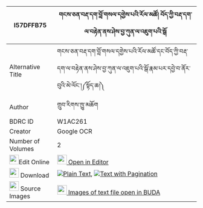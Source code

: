 |I57DFFB75|གངས་ཅན་བརྡ་དག་བློ་གསལ་དགྱེས་པའི་རོལ་མཚོ། བོད་ཀྱི་བརྡ་དག་ལ་བརྟེན་ནས་ཤེས་བྱ་ཀུན་ལ་འཇུག་པའི་སྒོ 
| --- | --- 
|Alternative Title |གངས་ཅན་བརྡ་དག་བློ་གསལ་དགྱེས་པའི་རོལ་མཚོ་དང་བོད་ཀྱི་བརྡ་དག་ལ་བརྟེན་ནས་ཤེས་བྱ་ཀུན་ལ་འཇུག་པའི་སྒོ་རྣམ་པར་དབྱེ་བ་ནོར་བུའི་མེ་ལོང་།༼སྟོད་ཆ།༽
|Author| གྲུབ་རིགས་ཁྱུ་མཆོག
|BDRC ID | W1AC261
|Creator | Google OCR
|Number of Volumes| 2
|<img width="25" src="https://img.icons8.com/color/25/000000/edit-property.png">Edit Online| [<img width="25" src="https://avatars.githubusercontent.com/u/45091458?s=200&v=4"> Open in Editor](http://editor.openpecha.org/I57DFFB75)
|<img width="25" src="https://img.icons8.com/fluent/48/000000/download-2.png"/>  Download | [![](https://img.icons8.com/color/20/000000/txt.png)Plain Text](https://github.com/Openpecha/I57DFFB75/releases/download/v1/gangchen_dadak_losal_gyepa_i_r_plain_I57DFFB75.zip), [![](https://img.icons8.com/color/20/000000/txt.png)Text with Pagination](https://github.com/Openpecha/I57DFFB75/releases/download/v1/gangchen_dadak_losal_gyepa_i_r_pages_I57DFFB75.zip)
|<img width="25" src="https://img.icons8.com/plasticine/100/000000/pictures-folder.png"/>  Source Images | [<img width="25" src="https://library.bdrc.io/icons/BUDA-small.svg"> Images of text file open in BUDA](https://library.bdrc.io/show/bdr:W1AC261)